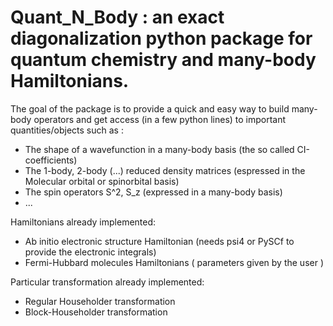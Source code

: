 # Quant_N_Body : an exact diagonalization python package for quantum chemistry and many-body Hamiltonians.

The goal of the package is to provide a quick and easy way to build many-body operators and get access
(in a few python lines) to important quantities/objects such as :
 
- The shape of a wavefunction in a many-body basis (the so called CI-coefficients)
- The 1-body, 2-body (...) reduced density matrices (espressed in the Molecular orbital or spinorbital basis)
- The spin operators S^2, S_z (expressed in a many-body basis)
- ...
 
 
Hamiltonians already implemented:

- Ab initio electronic structure Hamiltonian (needs psi4 or PySCf to provide the electronic integrals)
- Fermi-Hubbard molecules Hamiltonians ( parameters given by the user )


Particular transformation already implemented:

- Regular Householder transformation
- Block-Householder transformation 
 
